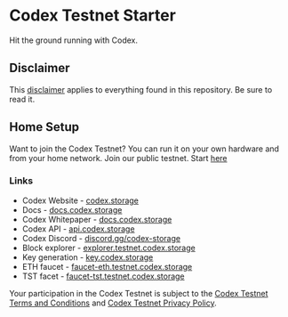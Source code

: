 # Codex Testnet Starter
Hit the ground running with Codex.

## Disclaimer
This [disclaimer](./DISCLAIMER.md) applies to everything found in this repository. Be sure to read it.

## Home Setup
Want to join the Codex Testnet? You can run it on your own hardware and from your home network. Join our public testnet. Start [here](./SETUP_HOME.md)

### Links
 - Codex Website - [codex.storage](https://codex.storage)
 - Docs - [docs.codex.storage](https://docs.codex.storage)
 - Codex Whitepaper - [docs.codex.storage](https://docs.codex.storage/learn/whitepaper)
 - Codex API - [api.codex.storage](https://api.codex.storage)
 - Codex Discord - [discord.gg/codex-storage](https://discord.gg/codex-storage)
 - Block explorer - [explorer.testnet.codex.storage](https://explorer.testnet.codex.storage)
 - Key generation - [key.codex.storage](https://key.codex.storage)
 - ETH faucet - [faucet-eth.testnet.codex.storage](https://faucet-eth.testnet.codex.storage)
 - TST facet - [faucet-tst.testnet.codex.storage](https://faucet-tst.testnet.codex.storage)

Your participation in the Codex Testnet is subject to the [Codex Testnet Terms and Conditions](https://github.com/codex-storage/codex-testnet-starter/blob/master/Codex%20Testnet%20Terms%20and%20Conditions.pdf) and [Codex Testnet Privacy Policy](https://github.com/codex-storage/codex-testnet-starter/blob/master/Codex%20Testnet%20Privacy%20Policy.pdf).
